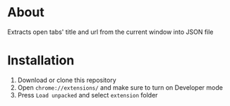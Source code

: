 # About

Extracts open tabs' title and url from the current window into JSON file

# Installation

1. Download or clone this repository
2. Open `chrome://extensions/` and make sure to turn on Developer mode
3. Press `Load unpacked` and select `extension` folder

